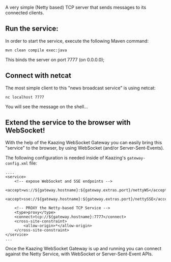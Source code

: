 A very simple (Netty based) TCP server that sends messages to its connected clients.

## Run the service:

In order to start the service, execute the following Maven command:

    mvn clean compile exec:java

This binds the server on port 7777 (on 0.0.0.0);

## Connect with netcat

The most simple client to this "news broadcast service" is using netcat:

    nc localhost 7777

You will see the message on the shell...

## Extend the service to the browser with WebSocket!

With the help of the Kaazing WebSocket Gateway you can easily bring this "service" to the browser,
by using WebSocket (and/or Server-Sent-Events).

The following configuration is needed inside of Kaazing's `gateway-config.xml` file:

    ....
    <service>
        <!-- expose WebSocket and SSE endpoints -->
        <accept>ws://${gateway.hostname}:${gateway.extras.port}/nettyWS</accept>
        <accept>sse://${gateway.hostname}:${gateway.extras.port}/nettySSE</accept>

        <!-- PROXY the Netty-based TCP Service -->
        <type>proxy</type>
        <connect>tcp://${gateway.hostname}:7777</connect>
        <cross-site-constraint>
            <allow-origin>*</allow-origin>
        </cross-site-constraint>
    </service>
    ...

Once the Kaazing WebSocket Gateway is up and running you can connect against the Netty Service, with WebSocket or Server-Sent-Event APIs.